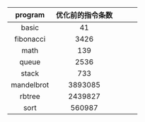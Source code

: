 |  program   | 优化前的指令条数 |      |      |      |
| :--------: | :--------------: | :--: | :--: | :--: |
|   basic    |        41        |      |      |      |
| fibonacci  |       3426       |      |      |      |
|    math    |       139        |      |      |      |
|   queue    |       2536       |      |      |      |
|   stack    |       733        |      |      |      |
| mandelbrot |     3893085      |      |      |      |
|   rbtree   |     2439827      |      |      |      |
|    sort    |      560987      |      |      |      |

